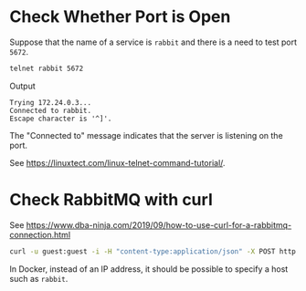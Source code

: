 # Check Whether Port is Open

Suppose that the name of a service is `rabbit` and there is a need to test port `5672`.

``` bash
telnet rabbit 5672
```

Output

```
Trying 172.24.0.3...
Connected to rabbit.
Escape character is '^]'.
```

The "Connected to" message indicates that the server is listening on the port.


See https://linuxtect.com/linux-telnet-command-tutorial/.


# Check RabbitMQ with curl

See https://www.dba-ninja.com/2019/09/how-to-use-curl-for-a-rabbitmq-connection.html 

``` bash
curl -u guest:guest -i -H "content-type:application/json" -X POST http://127.0.0.1:15672/api/queues/%2F/foo/get -d'{"count":5,"requeue":true,"encoding":"auto","truncate":50000}'
```

In Docker, instead of an IP address, it should be possible to specify a host such as `rabbit`.

